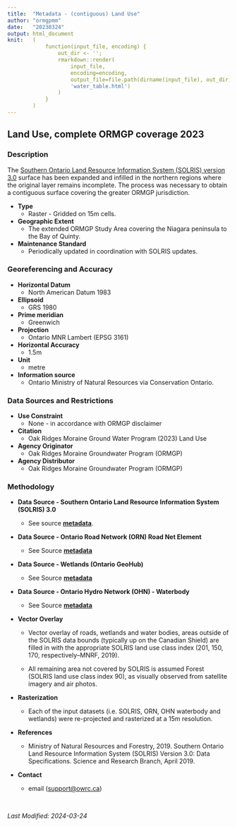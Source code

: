 ```yaml
---
title:  "Metadata - (contiguous) Land Use"
author: "ormgpmm"
date:   "20230324"
output: html_document
knit:   (
            function(input_file, encoding) {
                out_dir <- '';
                rmarkdown::render(
                    input_file,
                    encoding=encoding,
                    output_file=file.path(dirname(input_file), out_dir,
                    'water_table.html')
                )
            }
        )
---
```


## Land Use, complete ORMGP coverage 2023

### Description 

The [Southern Ontario Land Resource Information System (SOLRIS) version 3.0](https://geohub.lio.gov.on.ca/documents/0279f65b82314121b5b5ec93d76bc6ba/about) surface has been expanded and infilled in the northern regions where the original layer remains incomplete. The process was necessary to obtain a contiguous surface covering the greater ORMGP jurisdiction.

* **Type**
    + Raster - Gridded on 15m cells.
* **Geographic Extent**
    + The extended ORMGP Study Area covering the Niagara peninsula to the Bay of Quinty.
* **Maintenance Standard**
    + Periodically updated in coordination with SOLRIS updates.

### Georeferencing and Accuracy

* **Horizontal Datum**
    + North American Datum 1983
* **Ellipsoid**
    + GRS 1980
* **Prime meridian**
    + Greenwich
* **Projection**
    + Ontario MNR Lambert (EPSG 3161)
* **Horizontal Accuracy**
    + 1.5m
* **Unit**
    + metre
* **Information source**
    + Ontario Ministry of Natural Resources via Conservation Ontario.


### Data Sources and Restrictions

* **Use Constraint**
    + None - in accordance with ORMGP disclaimer
* **Citation**
    + Oak Ridges Moraine Ground Water Program (2023) Land Use
* **Agency Originator**
    + Oak Ridges Moraine Groundwater Program (ORMGP)
* **Agency Distributor**
    + Oak Ridges Moraine Groundwater Program (ORMGP)

### Methodology

* **Data Source - Southern Ontario Land Resource Information System (SOLRIS) 3.0**
    + See source [**metadata**](https://www.arcgis.com/sharing/rest/content/items/0279f65b82314121b5b5ec93d76bc6ba/info/metadata/metadata.xml?format=default&output=html).
* **Data Source - Ontario Road Network (ORN) Road Net Element**
    + See Source [**metadata**](https://www.arcgis.com/sharing/rest/content/items/2fd52bccdb77479da0133c86545503f8/info/metadata/metadata.xml?format=default&output=html)
* **Data Source - Wetlands (Ontario GeoHub)**
    + See Source [**metadata**](https://www.arcgis.com/sharing/rest/content/items/5216a770ef684d2fae8bcc13ee9c4357/info/metadata/metadata.xml?format=default&output=html)
* **Data Source - Ontario Hydro Network (OHN) - Waterbody**
    + See Source [**metadata**](https://www.arcgis.com/sharing/rest/content/items/22bab3c9f37a4dd0845eb89e7b247a9f/info/metadata/metadata.xml?format=default&output=html)    

* **Vector Overlay**
    + Vector overlay of roads, wetlands and water bodies, areas outside of the SOLRIS data bounds (typically up on the Canadian Shield) are filled in with the appropriate SOLRIS land use class index (201, 150, 170, respectively–MNRF, 2019).

    + All remaining area not covered by SOLRIS is assumed Forest (SOLRIS land use class index 90), as visually observed from satellite imagery and air photos.

* **Rasterization**
    + Each of the input datasets (i.e. SOLRIS, ORN, OHN waterbody and wetlands) were re-projected and rasterized at a 15m resolution.

* **References**
    + Ministry of Natural Resources and Forestry, 2019. Southern Ontario Land Resource Information System (SOLRIS) Version 3.0: Data Specifications. Science and Research Branch, April 2019.

* **Contact**
    + email (support@owrc.ca)



<br>

*Last Modified: 2024-03-24*

